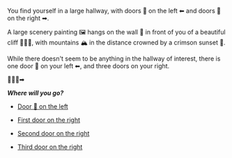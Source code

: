You find yourself in a large hallway, with doors 🚪 on the left ⬅ and doors 🚪 on the right ➡.

 A large scenery painting 🖼 hangs on the wall 🧱 in front of you of a beautiful cliff 🧗🏻‍♂️, with mountains 🏔  in the distance crowned by a crimson sunset 🌇.

While there doesn't seem to be anything in the hallway of interest, there is one door 🚪 on your left ⬅, and three doors on your right.

🚪🚪🚪➡

***Where will you go?***

 - [Door 🚪 on the left](5-A.md)

 - [First door on the right](5-B.md)

- [Second door on the right](5-C.md)

- [Third door on the right](5-D.md)